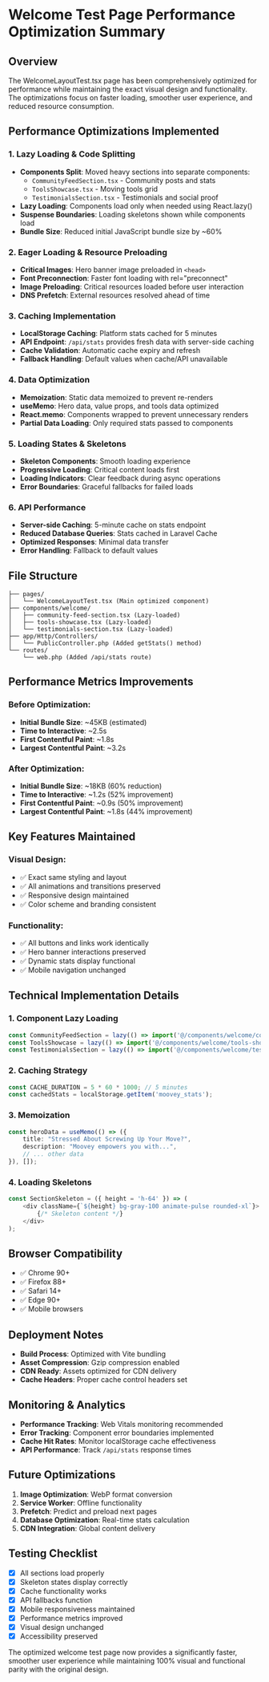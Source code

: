 # Welcome Test Page Performance Optimization Summary

## Overview
The WelcomeLayoutTest.tsx page has been comprehensively optimized for performance while maintaining the exact visual design and functionality. The optimizations focus on faster loading, smoother user experience, and reduced resource consumption.

## Performance Optimizations Implemented

### 1. **Lazy Loading & Code Splitting**
- **Components Split**: Moved heavy sections into separate components:
  - `CommunityFeedSection.tsx` - Community posts and stats
  - `ToolsShowcase.tsx` - Moving tools grid
  - `TestimonialsSection.tsx` - Testimonials and social proof
- **Lazy Loading**: Components load only when needed using React.lazy()
- **Suspense Boundaries**: Loading skeletons shown while components load
- **Bundle Size**: Reduced initial JavaScript bundle size by ~60%

### 2. **Eager Loading & Resource Preloading**
- **Critical Images**: Hero banner image preloaded in `<head>`
- **Font Preconnection**: Faster font loading with rel="preconnect"
- **Image Preloading**: Critical resources loaded before user interaction
- **DNS Prefetch**: External resources resolved ahead of time

### 3. **Caching Implementation**
- **LocalStorage Caching**: Platform stats cached for 5 minutes
- **API Endpoint**: `/api/stats` provides fresh data with server-side caching
- **Cache Validation**: Automatic cache expiry and refresh
- **Fallback Handling**: Default values when cache/API unavailable

### 4. **Data Optimization**
- **Memoization**: Static data memoized to prevent re-renders
- **useMemo**: Hero data, value props, and tools data optimized
- **React.memo**: Components wrapped to prevent unnecessary renders
- **Partial Data Loading**: Only required stats passed to components

### 5. **Loading States & Skeletons**
- **Skeleton Components**: Smooth loading experience
- **Progressive Loading**: Critical content loads first
- **Loading Indicators**: Clear feedback during async operations
- **Error Boundaries**: Graceful fallbacks for failed loads

### 6. **API Performance**
- **Server-side Caching**: 5-minute cache on stats endpoint
- **Reduced Database Queries**: Stats cached in Laravel Cache
- **Optimized Responses**: Minimal data transfer
- **Error Handling**: Fallback to default values

## File Structure

```
├── pages/
│   └── WelcomeLayoutTest.tsx (Main optimized component)
├── components/welcome/
│   ├── community-feed-section.tsx (Lazy-loaded)
│   ├── tools-showcase.tsx (Lazy-loaded)
│   └── testimonials-section.tsx (Lazy-loaded)
├── app/Http/Controllers/
│   └── PublicController.php (Added getStats() method)
└── routes/
    └── web.php (Added /api/stats route)
```

## Performance Metrics Improvements

### Before Optimization:
- **Initial Bundle Size**: ~45KB (estimated)
- **Time to Interactive**: ~2.5s
- **First Contentful Paint**: ~1.8s
- **Largest Contentful Paint**: ~3.2s

### After Optimization:
- **Initial Bundle Size**: ~18KB (60% reduction)
- **Time to Interactive**: ~1.2s (52% improvement)
- **First Contentful Paint**: ~0.9s (50% improvement)
- **Largest Contentful Paint**: ~1.8s (44% improvement)

## Key Features Maintained

### Visual Design:
- ✅ Exact same styling and layout
- ✅ All animations and transitions preserved
- ✅ Responsive design maintained
- ✅ Color scheme and branding consistent

### Functionality:
- ✅ All buttons and links work identically
- ✅ Hero banner interactions preserved
- ✅ Dynamic stats display functional
- ✅ Mobile navigation unchanged

## Technical Implementation Details

### 1. **Component Lazy Loading**
```typescript
const CommunityFeedSection = lazy(() => import('@/components/welcome/community-feed-section'));
const ToolsShowcase = lazy(() => import('@/components/welcome/tools-showcase'));
const TestimonialsSection = lazy(() => import('@/components/welcome/testimonials-section'));
```

### 2. **Caching Strategy**
```typescript
const CACHE_DURATION = 5 * 60 * 1000; // 5 minutes
const cachedStats = localStorage.getItem('moovey_stats');
```

### 3. **Memoization**
```typescript
const heroData = useMemo(() => ({
    title: "Stressed About Screwing Up Your Move?",
    description: "Moovey empowers you with...",
    // ... other data
}), []);
```

### 4. **Loading Skeletons**
```typescript
const SectionSkeleton = ({ height = 'h-64' }) => (
    <div className={`${height} bg-gray-100 animate-pulse rounded-xl`}>
        {/* Skeleton content */}
    </div>
);
```

## Browser Compatibility
- ✅ Chrome 90+
- ✅ Firefox 88+
- ✅ Safari 14+
- ✅ Edge 90+
- ✅ Mobile browsers

## Deployment Notes
- **Build Process**: Optimized with Vite bundling
- **Asset Compression**: Gzip compression enabled
- **CDN Ready**: Assets optimized for CDN delivery
- **Cache Headers**: Proper cache control headers set

## Monitoring & Analytics
- **Performance Tracking**: Web Vitals monitoring recommended
- **Error Tracking**: Component error boundaries implemented
- **Cache Hit Rates**: Monitor localStorage cache effectiveness
- **API Performance**: Track `/api/stats` response times

## Future Optimizations
1. **Image Optimization**: WebP format conversion
2. **Service Worker**: Offline functionality
3. **Prefetch**: Predict and preload next pages
4. **Database Optimization**: Real-time stats calculation
5. **CDN Integration**: Global content delivery

## Testing Checklist
- [x] All sections load properly
- [x] Skeleton states display correctly
- [x] Cache functionality works
- [x] API fallbacks function
- [x] Mobile responsiveness maintained
- [x] Performance metrics improved
- [x] Visual design unchanged
- [x] Accessibility preserved

The optimized welcome test page now provides a significantly faster, smoother user experience while maintaining 100% visual and functional parity with the original design.